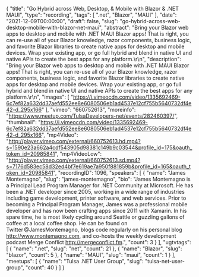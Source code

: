 {
  "title": "Go Hybrid across Web, Desktop, & Mobile with Blazor & .NET MAUI",
  "type": "recording",
  "tags": [
    ".net",
    "Blazor",
    "MAUI"
  ],
  "date": "2021-12-09T00:00:00",
  "draft": false,
  "slug": "go-hybrid-across-web-desktop-mobile-with-blazor-net-maui",
  "abstract": "Bring your Blazor web apps to desktop and mobile with .NET MAUI Blazor apps! That is right, you can re-use all of your Blazor knowledge, razor components, business logic, and favorite Blazor libraries to create native apps for desktop and mobile devices. Wrap your existing app, or go full hybrid and blend in native UI and native APIs to create the best apps for any platform.\r\n",
  "description": "Bring your Blazor web apps to desktop and mobile with .NET MAUI Blazor apps! That is right, you can re-use all of your Blazor knowledge, razor components, business logic, and favorite Blazor libraries to create native apps for desktop and mobile devices. Wrap your existing app, or go full hybrid and blend in native UI and native APIs to create the best apps for any platform.\r\n",
  "images": [
    "https://i.vimeocdn.com/video/1335692469-6c7ef82a632dd37aefd552ee8e6080506eb1ad4537e12cf755b5640732df4e42-d_295x166"
  ],
  "vimeo": "660752613",
  "moreinfo": "https://www.meetup.com/TulsaDevelopers-net/events/282460397/",
  "thumbnail": "https://i.vimeocdn.com/video/1335692469-6c7ef82a632dd37aefd552ee8e6080506eb1ad4537e12cf755b5640732df4e42-d_295x166",
  "mp4Video": "http://player.vimeo.com/external/660752613.hd.mp4?s=1590e23a662a4cdf543905d98381c149b9c03544&profile_id=175&oauth_token_id=20985841",
  "mp4VideoLow": "http://player.vimeo.com/external/660752613.sd.mp4?s=7176d583ec58d32ed4bf7e619ae7a950f881859b&profile_id=165&oauth_token_id=20985841",
  "recordingID": 1096,
  "speakers": [
    {
      "name": "James Montemagno",
      "slug": "james-montemagno",
      "bio": "James Montemagno is a Principal Lead Program Manager for .NET Community at Microsoft. He has been a .NET developer since 2005, working in a wide range of industries including game development, printer software, and web services. Prior to becoming a Principal Program Manager, James was a professional mobile developer and has now been crafting apps since 2011 with Xamarin. In his spare time, he is most likely cycling around Seattle or guzzling gallons of coffee at a local coffee shop. He can be found on Twitter @JamesMontemagno, blogs code regularly on his personal blog http://www.montemagno.com, and co-hosts the weekly development podcast Merge Conflict http://mergeconflict.fm.",
      "count": 3
    }
  ],
  "ugtvtags": [
    {
      "name": ".net",
      "slug": "net",
      "count": 21
    },
    {
      "name": "Blazor",
      "slug": "blazor",
      "count": 5
    },
    {
      "name": "MAUI",
      "slug": "maui",
      "count": 1
    }
  ],
  "meetups": [
    {
      "name": "Tulsa .NET User Group",
      "slug": "tulsa-net-user-group",
      "count": 40
    }
  ]
}